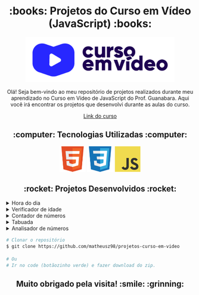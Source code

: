 <h1 align="center">:books: Projetos do Curso em Vídeo (JavaScript) :books:</h1>

<p align="center">
<img src="imgs/logo.png" alt="Logotipo" width="400">
</p>

<p align="center">Olá! Seja bem-vindo ao meu repositório de projetos realizados durante meu aprendizado no Curso em Vídeo de JavaScript do Prof. Guanabara.
Aqui você irá encontrar os projetos que desenvolvi durante as aulas do curso.</p>

<p align="center"><a href="https://www.cursoemvideo.com/course/javascript/">Link do curso</a></p>

<h2 align="center"> :computer: Tecnologias Utilizadas :computer:</h2>

<p align="center">
  <img src="imgs/html5-original.svg" alt="HTML5" tittle="HTML5" width="70" height="70">
  <img src="imgs/css3-original.svg" alt="CSS3" tittle="CSS3" width="70" height="70">
  <img src="imgs/javascript-original.svg" alt="JavaScript" tittle="JavaScript" width="70" height="70">
</p>

<h2 align="center">:rocket: Projetos Desenvolvidos :rocket:</h2>

<details>
  <summary>Hora do dia</summary>
  <p>Uma aplicação JavaScript. Ela busca a hora no seu sistema operacional e mostra diretamente no navegador.</p>
  <img src="imgs/hora-dia/01.jpg" alt="Dia">
  <img src="imgs/hora-dia/02.jpg" alt="Tarde">
  <img src="imgs/hora-dia/03.jpg" alt="Noite">
  <p align="center"><a href="https://github.com/matheusz98/projetos-curso-em-video/tree/master/Projeto%20Hora%20do%20dia">Hora do dia</a></p>
</details>

<details>
  <summary>Verificador de idade</summary>
  <p>Uma aplicação JavaScript. A aplicação calcula a idade e o gênero do usuário ao inserir as informações.</p>
  <img src="imgs/idade/01.jpg" alt="Criança">
  <img src="imgs/idade/02.jpg" alt="Adolescente">
  <img src="imgs/idade/03.jpg" alt="Jovem">
  <img src="imgs/idade/04.jpg" alt="Adulto">
  <img src="imgs/idade/05.jpg" alt="Idoso">
  <p align="center"><a href="https://github.com/matheusz98/projetos-curso-em-video/tree/master/Projeto%20Verificador%20de%20idade">Verificador de idade</a></p>
</details>

<details>
  <summary>Contador de números</summary>
  <p>Uma aplicação JavaScript. Ao inserir um número inicial, um final e quantos números deseja pular, ele mostra o resultado na tela.</p>
  <img src="imgs/contador/01.jpg" alt="Contador">
  <p align="center"><a href="https://github.com/matheusz98/projetos-curso-em-video/tree/master/Projeto%20Contador%20de%20números">Contador de números</a></p>
</details>

<details>
  <summary>Tabuada</summary>
  <p>Uma aplicação JavaScript. Ao inserir um valor, será calculado a tabuada deste valor.</p>
  <img src="imgs/tabuada/01.jpg" alt="Tabuada">
  <p align="center"><a href="https://github.com/matheusz98/projetos-curso-em-video/tree/master/Projeto%20Tabuada">Tabuada</a></p>
</details>

<details>
  <summary>Analisador de números</summary>
  <p>Uma aplicação JavaScript. Ao inserir valores, será calculado a quantidade, o maior e o menor entre eles, a soma e a média dos valores.</p>
  <img src="imgs/analisa-numeros/01.jpg" alt="Analisador de números">
  <img src="imgs/analisa-numeros/02.jpg" alt="Analisador de números">
  <p align="center"><a href="https://github.com/matheusz98/projetos-curso-em-video/tree/master/Projeto%20Analisador%20de%20números">Analisador de números</a></p>
</details>

```bash
# Clonar o repositório
$ git clone https://github.com/matheusz98/projetos-curso-em-video

# Ou
# Ir no code (botãozinho verde) e fazer download do zip.

```

<h2 align="center">Muito obrigado pela visita! :smile: :grinning: </h2>

